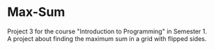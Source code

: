 # Max-Sum

Project 3 for the course "Introduction to Programming" in Semester 1.  
A project about finding the maximum sum in a grid with flipped sides.
